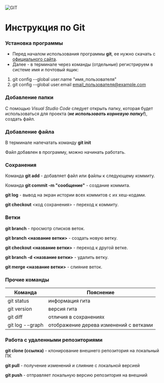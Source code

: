 ![GIT](https://fuzeservers.ru/wp-content/uploads/3/0/c/30c29ce4cc08523ecc6e1f205bc207d0.jpeg)

# Инструкция по Git

### Установка программы

* Перед началом использования программы **git**, ее нужно скачать с [официального сайта](https://git-scm.com/downloads). 
* Далее - в терминале через команды (отдельные) регистрируем в системе имя и почтовый ящик: 
1. git config --global user.name "имя_пользователя" 
2. git config --global user.email email_пользователя@example.com 

### Добавление папки

С помощью *Visual Studio Code* следует открыть папку, которая будет использоваться для проекта (**_не использовать корневую папку!_**), создать файл. 

### Добавление файла

В терминале напечатать команду **git init**

Файл добавлен в программу, можно начинать работать.

### Сохранения 

Команда **git add** - добавляет файл или файлы к следующему коммиту.

Команда **git commit -m "сообщение"** - создание коммита. 

**git log** - вывод на экран истории всех коммитов с их хеш-кодами.

**git checkout** <код сохранения> - переход к коммиту.

### Ветки

**git branch** - просмотр списков веток.

**git branch <название ветки>** - создать новую ветку.

**git checkout <название ветки>** - переход к другой ветке.

**git branch -d <название ветки>** - удалить ветку. 

**git merge <название ветки>** - слияние веток.

### Прочие команды

|Команда|Пояснение|
|-------|---------|
|git status| информация гита|
|git version|версия гита|
|git diff| отличия в сохранениях|
|git log --graph|отображение дерева изменений с ветками|

### Работа с удаленными репозиториями

**git clone (ссылка)** - клонирование внешнего репозитория на локальный ПК

**git pull** - получение изменений и слияние с локальной версией

**git push** - отправляет локальную версию репозитория на внешний
